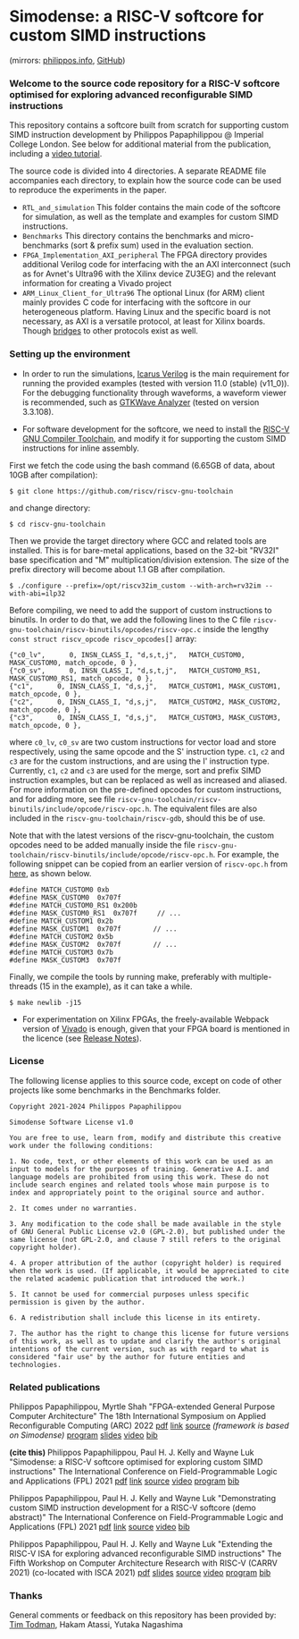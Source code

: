 # Simodense: a RISC-V softcore for custom SIMD instructions

(mirrors: [philippos.info](https://philippos.info/simdsoftcore/), [GitHub](https://github.com/pphilippos/simodense))


### Welcome to the source code repository for a RISC-V softcore optimised for exploring advanced reconfigurable SIMD instructions

This repository contains a softcore built from scratch for supporting custom SIMD instruction development by Philippos Papaphilippou @ Imperial College London. See below for additional material from the publication, including a [video tutorial](https://youtu.be/gdD6353bzzo).


The source code is divided into 4 directories. A separate README file accompanies each directory, to explain how the source code can be used to reproduce the experiments in the paper.

- ``RTL_and_simulation`` This folder contains the main code of the softcore for simulation, as well as the template and examples for custom SIMD instructions. 
- ``Benchmarks`` This directory contains the benchmarks and micro-benchmarks (sort & prefix sum) used in the evaluation section.
- ``FPGA_Implementation_AXI_peripheral`` The FPGA directory provides additional Verilog code for interfacing with the an AXI interconnect (such as for Avnet's Ultra96 with the Xilinx device ZU3EG) and the relevant information for creating a Vivado project
- ``ARM_Linux_Client_for_Ultra96`` The optional Linux (for ARM) client mainly provides C code for interfacing with the softcore in our heterogeneous platform. Having Linux and the specific board is not necessary, as AXI is a versatile protocol, at least for Xilinx boards. Though [bridges](https://github.com/ZipCPU/wb2axip) to other protocols exist as well. 


### Setting up the environment 

- In order to run the simulations, [Icarus Verilog](https://steveicarus.github.io/iverilog/) is the main requirement for running the provided examples (tested with version 11.0 (stable) (v11_0)). For the debugging functionality through waveforms, a waveform viewer is recommended, such as [GTKWave Analyzer](http://gtkwave.sourceforge.net/) (tested on version 3.3.108).

- For software development for the softcore, we need to install the [RISC-V GNU Compiler Toolchain](https://github.com/riscv/riscv-gnu-toolchain), and modify it for supporting the custom SIMD instructions for inline assembly.

First we fetch the code using the bash command (6.65GB of data, about 10GB after compilation):

    $ git clone https://github.com/riscv/riscv-gnu-toolchain

and change directory:

    $ cd riscv-gnu-toolchain
    
Then we provide the target directory where GCC and related tools are installed. This is for bare-metal applications, based on the 32-bit "RV32I" base specification and "M" multiplication/division extension. The size of the prefix directory will become about 1.1 GB after compilation.

    $ ./configure --prefix=/opt/riscv32im_custom --with-arch=rv32im --with-abi=ilp32    

Before compiling, we need to add the support of custom instructions to binutils. In order to do that, we add the following lines to the C file `riscv-gnu-toolchain/riscv-binutils/opcodes/riscv-opc.c` inside the lengthy `const struct riscv_opcode riscv_opcodes[]` array:

	{"c0_lv",      0, INSN_CLASS_I, "d,s,t,j",   MATCH_CUSTOM0, MASK_CUSTOM0, match_opcode, 0 },
	{"c0_sv",      0, INSN_CLASS_I, "d,s,t,j",   MATCH_CUSTOM0_RS1, MASK_CUSTOM0_RS1, match_opcode, 0 },
	{"c1",      0, INSN_CLASS_I, "d,s,j",   MATCH_CUSTOM1, MASK_CUSTOM1, match_opcode, 0 },
	{"c2",      0, INSN_CLASS_I, "d,s,j",   MATCH_CUSTOM2, MASK_CUSTOM2, match_opcode, 0 },
	{"c3",      0, INSN_CLASS_I, "d,s,j",   MATCH_CUSTOM3, MASK_CUSTOM3, match_opcode, 0 },

where ``c0_lv``, ``c0_sv`` are two custom instructions for vector load and store respectively, using the same opcode and the S' instruction type. `c1`, `c2` and `c3` are for the custom instructions, and are using the I' instruction type. Currently, `c1`, `c2` and `c3` are used for the merge, sort and prefix SIMD instruction examples, but can be replaced as well as increased and aliased. For more information on the pre-defined opcodes for custom instructions, and for adding more, see file `riscv-gnu-toolchain/riscv-binutils/include/opcode/riscv-opc.h`. The equivalent files are also included in the `riscv-gnu-toolchain/riscv-gdb`, should this be of use.

Note that with the latest versions of the riscv-gnu-toolchain, the custom opcodes need to be added manually inside the file `riscv-gnu-toolchain/riscv-binutils/include/opcode/riscv-opc.h`. For example, the following snippet can be copied from an earlier version of `riscv-opc.h` from [here](https://github.com/riscv-collab/riscv-binutils-gdb/blob/rvv-1.0.x/include/opcode/riscv-opc.h), as shown below.

	#define MATCH_CUSTOM0 0xb
	#define MASK_CUSTOM0  0x707f
	#define MATCH_CUSTOM0_RS1 0x200b
	#define MASK_CUSTOM0_RS1  0x707f	 // ...
	#define MATCH_CUSTOM1 0x2b
	#define MASK_CUSTOM1  0x707f		// ...
	#define MATCH_CUSTOM2 0x5b
	#define MASK_CUSTOM2  0x707f		// ...
	#define MATCH_CUSTOM3 0x7b
	#define MASK_CUSTOM3  0x707f

Finally, we compile the tools by running make, preferably with multiple-threads (15 in the example), as it can take a while.

	$ make newlib -j15

- For experimentation on Xilinx FPGAs, the freely-available Webpack version of [Vivado](https://www.xilinx.com/support/download.html) is enough, given that your FPGA board is mentioned in the licence (see [Release Notes](https://www.xilinx.com/support/documentation/sw_manuals/xilinx2020_1/ug973-vivado-release-notes-install-license.pdf)).


### License

The following license applies to this source code, except on code of other projects like some benchmarks in the Benchmarks folder.


```
Copyright 2021-2024 Philippos Papaphilippou
   
Simodense Software License v1.0

You are free to use, learn from, modify and distribute this creative work under the following conditions:

1. No code, text, or other elements of this work can be used as an input to models for the purposes of training. Generative A.I. and language models are prohibited from using this work. These do not include search engines and related tools whose main purpose is to index and appropriately point to the original source and author.

2. It comes under no warranties.

3. Any modification to the code shall be made available in the style of GNU General Public License v2.0 (GPL-2.0), but published under the same license (not GPL-2.0, and clause 7 still refers to the original copyright holder).

4. A proper attribution of the author (copyright holder) is required when the work is used. (If applicable, it would be appreciated to cite the related academic publication that introduced the work.)

5. It cannot be used for commercial purposes unless specific permission is given by the author. 

6. A redistribution shall include this license in its entirety.

7. The author has the right to change this license for future versions of this work, as well as to update and clarify the author's original intentions of the current version, such as with regard to what is considered "fair use" by the author for future entities and technologies.  
```

   
### Related publications

Philippos Papaphilippou, Myrtle Shah "FPGA-extended General Purpose Computer Architecture" The 18th International Symposium on Applied Reconfigurable Computing (ARC) 2022 [pdf](https://arxiv.org/pdf/2203.10359.pdf) [link](https://doi.org/10.1007/978-3-031-19983-7_7) [source](https://github.com/pphilippos/fpga-ext-arch) *(framework is based on Simodense)* [program](https://nicsefc.ee.tsinghua.edu.cn/detail.html?id=1030) [slides](https://www.researchgate.net/publication/363652284_FPGA-extended_General_Purpose_Computer_Architecture_slides) [video](https://youtu.be/B-UI6G1Cws8) [bib](http://philippos.info/papers/fpgaext.bib)

**(cite this)** Philippos Papaphilippou, Paul H. J. Kelly and Wayne Luk "Simodense: a RISC-V softcore optimised for exploring custom SIMD instructions" The International Conference on Field-Programmable Logic and Applications (FPL) 2021 [pdf](http://philippos.info/papers/fpl21simodense.pdf) [link](https://ieeexplore.ieee.org/document/9556386/) [source](http://philippos.info/simodense/) [video](https://youtu.be/hYdqvmoQx3E) [program](https://cfaed.tu-dresden.de/fpl2021/program) [bib](http://philippos.info/papers/simodense.bib)

Philippos Papaphilippou, Paul H. J. Kelly and Wayne Luk "Demonstrating custom SIMD instruction development for a RISC-V softcore (demo abstract)" The International Conference on Field-Programmable Logic and Applications (FPL) 2021 [pdf](http://philippos.info/papers/fpl21simdemo.pdf) [link](https://ieeexplore.ieee.org/document/9556425) [source](https://github.com/pphilippos/simodense) [video](https://youtu.be/gdD6353bzzo) [bib](http://philippos.info/papers/simdemo.bib)

Philippos Papaphilippou, Paul H. J. Kelly and Wayne Luk "Extending the RISC-V ISA for exploring advanced reconfigurable SIMD instructions" The Fifth Workshop on Computer Architecture Research with RISC-V (CARRV 2021) (co-located with ISCA 2021) [pdf](https://carrv.github.io/2021/papers/CARRV2021_paper_86_Papaphilippou.pdf) [slides](https://carrv.github.io/2021/slides/CARRV2021_slides_86_Papaphilippou.pdf) [source](http://philippos.info/simdsoftcore/) [video](https://carrv.github.io/2021/videos/CARRV2021_full_86_Papaphilippou.html) [program](https://carrv.github.io/2021) [bib](http://philippos.info/papers/simdcarrv.bib)   


### Thanks

General comments or feedback on this repository has been provided by: [Tim Todman](http://www.doc.ic.ac.uk/~tjt97/), Hakam Atassi, Yutaka Nagashima


